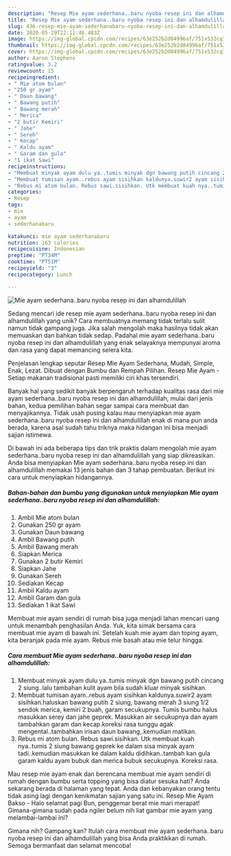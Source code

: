 ```yaml
---
description: "Resep Mie ayam sederhana..baru nyoba resep ini dan alhamdulillah Anti Gagal"
title: "Resep Mie ayam sederhana..baru nyoba resep ini dan alhamdulillah Anti Gagal"
slug: 436-resep-mie-ayam-sederhanabaru-nyoba-resep-ini-dan-alhamdulillah-anti-gagal
date: 2020-05-29T22:11:46.483Z
image: https://img-global.cpcdn.com/recipes/63e252b2d84996af/751x532cq70/mie-ayam-sederhanabaru-nyoba-resep-ini-dan-alhamdulillah-foto-resep-utama.jpg
thumbnail: https://img-global.cpcdn.com/recipes/63e252b2d84996af/751x532cq70/mie-ayam-sederhanabaru-nyoba-resep-ini-dan-alhamdulillah-foto-resep-utama.jpg
cover: https://img-global.cpcdn.com/recipes/63e252b2d84996af/751x532cq70/mie-ayam-sederhanabaru-nyoba-resep-ini-dan-alhamdulillah-foto-resep-utama.jpg
author: Aaron Stephens
ratingvalue: 3.2
reviewcount: 15
recipeingredient:
- " Mie atom bulan"
- "250 gr ayam"
- " Daun bawang"
- " Bawang putih"
- " Bawang merah"
- " Merica"
- "2 butir Kemiri"
- " Jahe"
- " Sereh"
- " Kecap"
- " Kaldu ayam"
- " Garam dan gula"
- "1 ikat Sawi"
recipeinstructions:
- "Membuat minyak ayam dulu ya..tumis minyak dgn bawang putih cincang 2 siung..lalu tambahan kulit ayam bila sudah kluar minyak sisihkan."
- "Membuat tumisan ayam..rebus ayam sisihkan kaldunya.suwir2 ayam sisihkan.haluskan bawang putih 2 siung, bawang merah 3 siung 1/2 sendok merica, kemiri 2 buah, garam secukupnya. Tumis bumbu halus masukkan serey dan jahe geprek. Masukkan air secukupnya dan ayam tambahkan garam dan kecap.koreksi rasa tunggu agak mengental..tambahkan irisan daun bawang,.kemudian matikan."
- "Rebus mi atom bulan. Rebus sawi.sisihkan. Utk membuat kuah nya..tumis 2 siung bawang geprek ke dalam sisa minyak ayam tadi..kemudian masukkan ke dalam kaldu didihkan..tambah kan gula garam kaldu ayam bubuk dan merica bubuk secukupnya. Koreksi rasa."
categories:
- Resep
tags:
- mie
- ayam
- sederhanabaru

katakunci: mie ayam sederhanabaru 
nutrition: 163 calories
recipecuisine: Indonesian
preptime: "PT34M"
cooktime: "PT51M"
recipeyield: "3"
recipecategory: Lunch

---
```



![Mie ayam sederhana..baru nyoba resep ini dan alhamdulillah](https://img-global.cpcdn.com/recipes/63e252b2d84996af/751x532cq70/mie-ayam-sederhanabaru-nyoba-resep-ini-dan-alhamdulillah-foto-resep-utama.jpg)

Sedang mencari ide resep mie ayam sederhana..baru nyoba resep ini dan alhamdulillah yang unik? Cara membuatnya memang tidak terlalu sulit namun tidak gampang juga. Jika salah mengolah maka hasilnya tidak akan memuaskan dan bahkan tidak sedap. Padahal mie ayam sederhana..baru nyoba resep ini dan alhamdulillah yang enak selayaknya mempunyai aroma dan rasa yang dapat memancing selera kita.

Penjelasan lengkap seputar Resep Mie Ayam Sederhana, Mudah, Simple, Enak, Lezat. Dibuat dengan Bumbu dan Rempah Pilihan. Resep Mie Ayam - Setiap makanan tradisional pasti memiliki ciri khas tersendiri.

Banyak hal yang sedikit banyak berpengaruh terhadap kualitas rasa dari mie ayam sederhana..baru nyoba resep ini dan alhamdulillah, mulai dari jenis bahan, kedua pemilihan bahan segar sampai cara membuat dan menyajikannya. Tidak usah pusing kalau mau menyiapkan mie ayam sederhana..baru nyoba resep ini dan alhamdulillah enak di mana pun anda berada, karena asal sudah tahu triknya maka hidangan ini bisa menjadi sajian istimewa.


Di bawah ini ada beberapa tips dan trik praktis dalam mengolah mie ayam sederhana..baru nyoba resep ini dan alhamdulillah yang siap dikreasikan. Anda bisa menyiapkan Mie ayam sederhana..baru nyoba resep ini dan alhamdulillah memakai 13 jenis bahan dan 3 tahap pembuatan. Berikut ini cara untuk menyiapkan hidangannya.

<!--inarticleads1-->

##### Bahan-bahan dan bumbu yang digunakan untuk menyiapkan Mie ayam sederhana..baru nyoba resep ini dan alhamdulillah:

1. Ambil  Mie atom bulan
1. Gunakan 250 gr ayam
1. Gunakan  Daun bawang
1. Ambil  Bawang putih
1. Ambil  Bawang merah
1. Siapkan  Merica
1. Gunakan 2 butir Kemiri
1. Siapkan  Jahe
1. Gunakan  Sereh
1. Sediakan  Kecap
1. Ambil  Kaldu ayam
1. Ambil  Garam dan gula
1. Sediakan 1 ikat Sawi


Membuat mie ayam sendiri di rumah bisa juga menjadi lahan mencari uang untuk menambah penghasilan Anda. Yuk, kita simak bersama cara membuat mie ayam di bawah ini. Setelah kuah mie ayam dan toping ayam, kita beranjak pada mie ayam. Rebus mie basah atau mie telur hingga. 

<!--inarticleads2-->

##### Cara membuat Mie ayam sederhana..baru nyoba resep ini dan alhamdulillah:

1. Membuat minyak ayam dulu ya..tumis minyak dgn bawang putih cincang 2 siung..lalu tambahan kulit ayam bila sudah kluar minyak sisihkan.
1. Membuat tumisan ayam..rebus ayam sisihkan kaldunya.suwir2 ayam sisihkan.haluskan bawang putih 2 siung, bawang merah 3 siung 1/2 sendok merica, kemiri 2 buah, garam secukupnya. Tumis bumbu halus masukkan serey dan jahe geprek. Masukkan air secukupnya dan ayam tambahkan garam dan kecap.koreksi rasa tunggu agak mengental..tambahkan irisan daun bawang,.kemudian matikan.
1. Rebus mi atom bulan. Rebus sawi.sisihkan. Utk membuat kuah nya..tumis 2 siung bawang geprek ke dalam sisa minyak ayam tadi..kemudian masukkan ke dalam kaldu didihkan..tambah kan gula garam kaldu ayam bubuk dan merica bubuk secukupnya. Koreksi rasa.


Mau resep mie ayam enak dan berencana membuat mie ayam sendiri di rumah dengan bumbu serta topping yang bisa diatur sesuka hati? Anda sekarang berada di halaman yang tepat. Anda dan kebanyakan orang tentu tidak asing lagi dengan kenikmatan sajian yang satu ini. Resep Mie Ayam Bakso - Halo selamat pagi Bun, penggemar berat mie mari merapat! Gimana-gimana sudah pada ngiler belum nih liat gambar mie ayam yang melambai-lambai ini? 

Gimana nih? Gampang kan? Itulah cara membuat mie ayam sederhana..baru nyoba resep ini dan alhamdulillah yang bisa Anda praktikkan di rumah. Semoga bermanfaat dan selamat mencoba!
